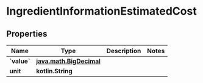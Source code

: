 
# IngredientInformationEstimatedCost

## Properties
| Name | Type | Description | Notes |
| ------------ | ------------- | ------------- | ------------- |
| **&#x60;value&#x60;** | [**java.math.BigDecimal**](java.math.BigDecimal.md) |  |  |
| **unit** | **kotlin.String** |  |  |



